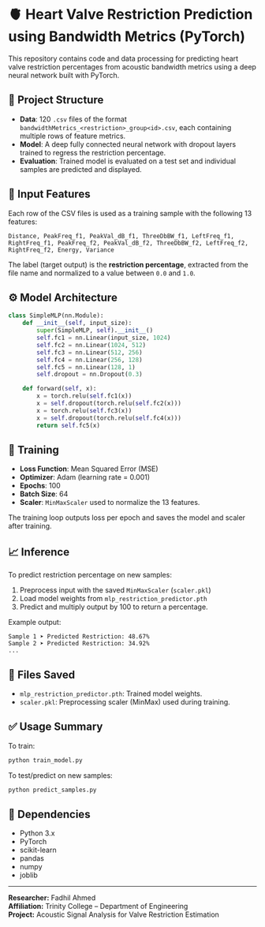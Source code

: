 # 🫀 Heart Valve Restriction Prediction using Bandwidth Metrics (PyTorch)

This repository contains code and data processing for predicting heart valve restriction percentages from acoustic bandwidth metrics using a deep neural network built with PyTorch.

## 📁 Project Structure

- **Data**: 120 `.csv` files of the format `bandwidthMetrics_<restriction>_group<id>.csv`, each containing multiple rows of feature metrics.
- **Model**: A deep fully connected neural network with dropout layers trained to regress the restriction percentage.
- **Evaluation**: Trained model is evaluated on a test set and individual samples are predicted and displayed.

## 🔬 Input Features

Each row of the CSV files is used as a training sample with the following 13 features:

```
Distance, PeakFreq_f1, PeakVal_dB_f1, ThreeDbBW_f1, LeftFreq_f1,
RightFreq_f1, PeakFreq_f2, PeakVal_dB_f2, ThreeDbBW_f2, LeftFreq_f2,
RightFreq_f2, Energy, Variance
```

The label (target output) is the **restriction percentage**, extracted from the file name and normalized to a value between `0.0` and `1.0`.

## ⚙️ Model Architecture

```python
class SimpleMLP(nn.Module):
    def __init__(self, input_size):
        super(SimpleMLP, self).__init__()
        self.fc1 = nn.Linear(input_size, 1024)
        self.fc2 = nn.Linear(1024, 512)
        self.fc3 = nn.Linear(512, 256)
        self.fc4 = nn.Linear(256, 128)
        self.fc5 = nn.Linear(128, 1)
        self.dropout = nn.Dropout(0.3)

    def forward(self, x):
        x = torch.relu(self.fc1(x))
        x = self.dropout(torch.relu(self.fc2(x)))
        x = torch.relu(self.fc3(x))
        x = self.dropout(torch.relu(self.fc4(x)))
        return self.fc5(x)
```

## 🧪 Training

- **Loss Function**: Mean Squared Error (MSE)
- **Optimizer**: Adam (learning rate = 0.001)
- **Epochs**: 100
- **Batch Size**: 64
- **Scaler**: `MinMaxScaler` used to normalize the 13 features.

The training loop outputs loss per epoch and saves the model and scaler after training.

## 📈 Inference

To predict restriction percentage on new samples:
1. Preprocess input with the saved `MinMaxScaler` (`scaler.pkl`)
2. Load model weights from `mlp_restriction_predictor.pth`
3. Predict and multiply output by 100 to return a percentage.

Example output:
```
Sample 1 ➤ Predicted Restriction: 48.67%
Sample 2 ➤ Predicted Restriction: 34.92%
...
```

## 💾 Files Saved
- `mlp_restriction_predictor.pth`: Trained model weights.
- `scaler.pkl`: Preprocessing scaler (MinMax) used during training.

## ✅ Usage Summary

To train:
```bash
python train_model.py
```

To test/predict on new samples:
```bash
python predict_samples.py
```

## 📌 Dependencies

- Python 3.x
- PyTorch
- scikit-learn
- pandas
- numpy
- joblib

---

**Researcher:** Fadhil Ahmed  
**Affiliation:** Trinity College – Department of Engineering  
**Project:** Acoustic Signal Analysis for Valve Restriction Estimation

